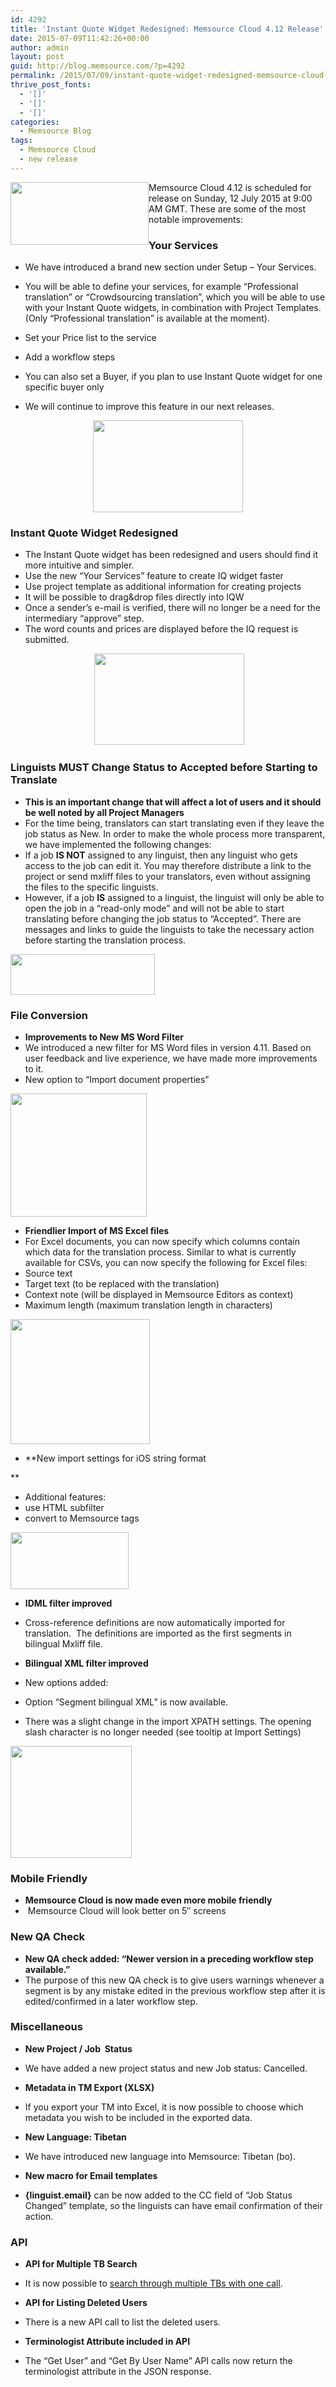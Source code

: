 ```yaml
---
id: 4292
title: 'Instant Quote Widget Redesigned: Memsource Cloud 4.12 Release'
date: 2015-07-09T11:42:26+00:00
author: admin
layout: post
guid: http://blog.memsource.com/?p=4292
permalink: /2015/07/09/instant-quote-widget-redesigned-memsource-cloud-4-12-release/
thrive_post_fonts:
  - '[]'
  - '[]'
  - '[]'
categories:
  - Memsource Blog
tags:
  - Memsource Cloud
  - new release
---
```

[<img title="Memsource Cloud" src="/wp-content/uploads/2014/04/cloud-logo-221x100-3.png" alt="" style="float:left;" width="221" height="100" />](http://www.memsource.com/)

Memsource Cloud 4.12 is scheduled for release on Sunday, 12 July 2015 at 9:00 AM GMT. These are some of the most notable improvements:

### Your Services

  * We have introduced a brand new section under Setup &#8211; Your Services.
  * You will be able to define your services, for example &#8220;Professional translation&#8221; or &#8220;Crowdsourcing translation&#8221;, which you will be able to use with your Instant Quote widgets, in combination with Project Templates. (Only &#8220;Professional translation&#8221; is available at the moment).<!--more-->

  * Set your Price list to the service
  * Add a workflow steps
  * You can also set a Buyer, if you plan to use Instant Quote widget for one specific buyer only

  * We will continue to improve this feature in our next releases.

<!--more-->

<p style="text-align: center;">
  <a href="/wp-content/uploads/2015/07/Service.png"><img class=" wp-image-4329 aligncenter" title="Service_1" src="/wp-content/uploads/2015/07/Service_1-300x184.png" alt="" width="240" height="147" /></a>
</p>

### Instant Quote Widget Redesigned

  * The Instant Quote widget has been redesigned and users should find it more intuitive and simpler.
  * Use the new &#8220;Your Services&#8221; feature to create IQ widget faster
  * Use project template as additional information for creating projects
  * It will be possible to drag&drop files directly into IQW
  * Once a sender&#8217;s e-mail is verified, there will no longer be a need for the intermediary &#8220;approve&#8221; step.
  * The word counts and prices are displayed before the IQ request is submitted.

<p style="text-align: center;">
   <a href="/wp-content/uploads/2015/07/IQW.png"><img class=" wp-image-4331 aligncenter" title="IQW_1" src="/wp-content/uploads/2015/07/IQW_1-300x183.png" alt="" width="240" height="146" /></a>
</p>

### Linguists MUST Change Status to Accepted before Starting to Translate

  * **This is an important change that will affect a lot of users and it should be well noted by all Project Managers**
  * For the time being, translators can start translating even if they leave the job status as New. In order to make the whole process more transparent, we have implemented the following changes:
  * If a job **IS NOT** assigned to any linguist, then any linguist who gets access to the job can edit it. You may therefore distribute a link to the project or send mxliff files to your translators, even without assigning the files to the specific linguists.
  * However, if a job **IS** assigned to a linguist, the linguist will only be able to open the job in a &#8220;read-only mode&#8221; and will not be able to start translating before changing the job status to &#8220;Accepted&#8221;. There are messages and links to guide the linguists to take the necessary action before starting the translation process.

[<img class="wp-image-4322 aligncenter" title="read-only_1" src="/wp-content/uploads/2015/07/read-only_1.png" alt="" width="231" height="65" />](/wp-content/uploads/2015/07/read-only.jpg)

### File Conversion

  * **Improvements to New MS Word Filter**
  * We introduced a new filter for MS Word files in version 4.11. Based on user feedback and live experience, we have made more improvements to it.
  * New option to &#8220;Import document properties&#8221;

[<img class="wp-image-4315 aligncenter" title="MS_Word_import" src="/wp-content/uploads/2015/07/MS_Word_import.png" alt="" width="218" height="197" />](/wp-content/uploads/2015/07/MS_Word_import.png)

  * **Friendlier Import of MS Excel files**
  * For Excel documents, you can now specify which columns contain which data for the translation process. Similar to what is currently available for CSVs, you can now specify the following for Excel files:
  * Source text
  * Target text (to be replaced with the translation)
  * Context note (will be displayed in Memsource Editors as context)
  * Maximum length (maximum translation length in characters)

[<img class="wp-image-4314 aligncenter" title="bilingualXLSX" src="/wp-content/uploads/2015/07/bilingualXLSX.png" alt="" width="223" height="200" />](/wp-content/uploads/2015/07/bilingualXLSX.png)

  * **New import settings for iOS string format
  
** 
  * Additional features:
  * use HTML subfilter
  * convert to Memsource tags

[<img class="wp-image-4313 aligncenter" title="iOS_String" src="/wp-content/uploads/2015/07/iOS_String.png" alt="" width="189" height="91" />](/wp-content/uploads/2015/07/iOS_String.png)

  * **IDML filter improved**
  * Cross-reference definitions are now automatically imported for translation.  The definitions are imported as the first segments in bilingual Mxliff file.

  * **Bilingual XML filter improved**
  * New options added:
  * Option &#8220;Segment bilingual XML&#8221; is now available.

  * There was a slight change in the import XPATH settings. The opening slash character is no longer needed (see tooltip at Import Settings)

[<img class="wp-image-4321 aligncenter" title="bilingualXML_1" src="/wp-content/uploads/2015/07/bilingualXML_1.png" alt="" width="194" height="179" />](/wp-content/uploads/2015/07/bilingualXML.png)

### Mobile Friendly

  * **Memsource Cloud is now made even more mobile friendly**
  *  Memsource Cloud will look better on 5&#8243; screens

### New QA Check

  * **New QA check added: &#8220;Newer version in a preceding workflow step available.&#8221;**
  * The purpose of this new QA check is to give users warnings whenever a segment is by any mistake edited in the previous workflow step after it is edited/confirmed in a later workflow step.

### Miscellaneous

  * **New Project / Job  Status**
  * We have added a new project status and new Job status: Cancelled.

  * **Metadata in TM Export (XLSX)**
  * If you export your TM into Excel, it is now possible to choose which metadata you wish to be included in the exported data.

  * **New Language: Tibetan**
  * We have introduced new language into Memsource: Tibetan (bo).

  * **New macro for Email templates**
  * **{linguist.email}** can be now added to the CC field of &#8220;Job Status Changed&#8221; template, so the linguists can have email confirmation of their action.

### API

  * **API for Multiple TB Search**
  * It is now possible to [search through multiple TBs with one call](http://wiki.memsource.com/wiki/Term_Base_API_v2).

  * **API for Listing Deleted Users**
  * There is a new API call to list the deleted users.

  * **Terminologist Attribute included in API**
  * The &#8220;Get User&#8221; and &#8220;Get By User Name&#8221; API calls now return the terminologist attribute in the JSON response.

&nbsp;